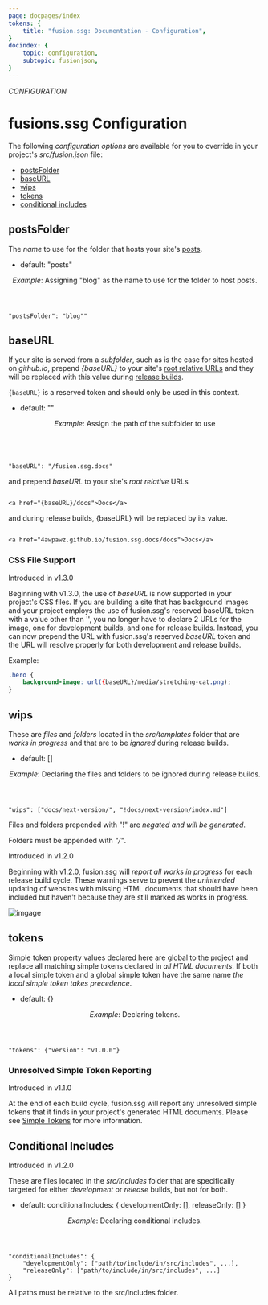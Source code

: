```yaml
---
page: docpages/index
tokens: {
    title: "fusion.ssg: Documentation - Configuration",
}
docindex: {
    topic: configuration,
    subtopic: fusionjson,
}
---
```


<em>CONFIGURATION</em>

# fusions.ssg Configuration

The following _configuration options_ are available for you to override in your project's _src/fusion.json_ file:

- <a href="#postsfolder">postsFolder</a>
- <a href="#baseurl">baseURL</a>
- <a href="#wips">wips</a>
- <a href="#tokens">tokens</a>
- <a href="#conditional-includes">conditional includes</a>

## postsFolder

The _name_ to use for the folder that hosts your site's <a href="{baseURL}/docs/{docsCurrentVersion}/htmldocuments/posts">posts</a>.

- default: "posts"

<aside>
<header>
<p><em>Example</em>: Assigning "blog" as the name to use for the folder to host posts.</p>
</header>
<pre><code class="language-JSON">"postsFolder": "blog""</code></pre>
</aside>

## baseURL

If your site is served from a <em>subfolder</em>, such as is the case for sites hosted on <em>github.io</em>, prepend <em>&lbrace;baseURL&rbrace;</em> to your site's <a href="https://www.ibm.com/docs/en/eslm/10.0.4?topic=parameters-absolute-root-relative-url">root relative URLs</a> and they will be replaced with this value during <a href="{baseURL}/docs/{docsCurrentVersion}/cli#npm-run-release">release builds</a>.

<p class="warn"><code>{baseURL}</code> is a reserved token and should only be used in this context.</p>

- default: ""

<aside>
<header>
<p><em>Example</em>: Assign the path of the subfolder to use</p>
</header>
<pre><code class="language-JSON">
"baseURL": "/fusion.ssg.docs"
</code></pre>
<p>and prepend <em>baseURL</em> to your site's <em>root relative</em> URLs</p>
<pre><code class="language-HTML">
&lt;a href="&lbrace;baseURL&rbrace;/docs"&gt;Docs&lt;/a&gt;
</code></pre>
<p>and during release builds, &lbrace;baseURL&rbrace; will be replaced by its value.</p>
<pre><code class="language-HTML">
&lt;a href="4awpawz.github.io/fusion.ssg.docs/docs"&gt;Docs&lt;/a&gt;
</code></pre>
</aside>

### CSS File Support

<p class="ver">Introduced in v1.3.0</p>

Beginning with v1.3.0, the use of _baseURL_ is now supported in your project's CSS files. If you are building a site that has background images and your project employs the use of fusion.ssg's reserved baseURL token with a value other than '', you no longer have to declare 2 URLs for the image, one for development builds, and one for release builds. Instead, you can now prepend the URL with fusion.ssg's reserved _baseURL_ token and the URL will resolve properly for both development and release builds.

Example:

```css
.hero {
    background-image: url({baseURL}/media/stretching-cat.png);
}
```

## wips

These are _files_ and _folders_ located in the _src/templates_ folder that are _works in progress_ and that are to be _ignored_ during release builds.

- default: []

<aside>
<header>
<p><em>Example</em>: Declaring the files and folders to be ignored during release builds.</p>
</header>
<pre><code class="language-JSON">"wips": ["docs/next-version/", "!docs/next-version/index.md"]</code></pre>
<p class="info">Files and folders prepended with "!" are <em>negated and will be generated</em>.</p>
<p class="info">Folders must be appended with <em>"/"</em>.</p>
</aside>

<p class="ver">Introduced in v1.2.0</p>

Beginning with v1.2.0, fusion.ssg will _report all works in progress_ for each release build cycle. These warnings serve to prevent the _unintended_ updating of websites with missing HTML documents that should have been included but haven't because they are still marked as works in progress.

<img src="{baseURL}/media/posts/WIPS-reporting.png" alt="imgage">


## tokens

Simple token property values declared here are global to the project and replace all matching simple tokens declared in _all HTML documents_. If both a local simple token and a global simple token have the same name _the local simple token takes precedence_.

- default: {}

<aside>
<header>
<p><em>Example</em>: Declaring tokens.</p>
</header>
<pre><code class="language-JSON">"tokens": {"version": "v1.0.0"}</code></pre>
</aside>

### Unresolved Simple Token Reporting
<p class="ver">Introduced in v1.1.0

At the end of each build cycle, fusion.ssg will report any unresolved simple tokens that it finds in your project's generated HTML documents. Please see <a href="{baseURL}/docs/{docsCurrentVersion}/htmldocuments/tokens/#simple-tokens">Simple Tokens</a> for more information.

## Conditional Includes

<p class="ver">Introduced in v1.2.0</p>

These are files located in the _src/includes_ folder that are specifically targeted for either _development_ or _release_ builds, but not for both.

- default: conditionalIncludes: &lbrace; developmentOnly: [], releaseOnly: [] &rbrace;

<aside>
<header>
<p><em>Example</em>: Declaring conditional includes.</p>
</header>
<pre><code class="language-JSON">"conditionalIncludes": {
    "developmentOnly": ["path/to/include/in/src/includes", ...],
    "releaseOnly": ["path/to/include/in/src/includes", ...]
}</code></pre>
</aside>

<p class="info">All paths must be relative to the src/includes folder.</p>

